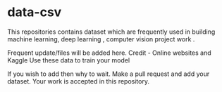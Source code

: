 # data-csv
This repositories contains  dataset which are frequently used in building machine learning, deep learning , computer vision project work . 

Frequent update/files will be added here.
Credit -  Online websites and Kaggle
Use these data to train your model

If you wish to add then why to wait. Make a pull request and add your dataset.
Your work is accepted in this repository.
